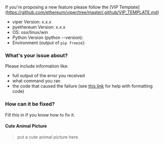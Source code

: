 If you're proposing a new feature please follow the [VIP Template] (https://github.com/ethereum/viper/tree/master/.github/VIP_TEMPLATE.md)

* viper Version: x.x.x
* pyethereum Version: x.x.x
* OS: osx/linux/win
* Python Version (python --version):
* Environment (output of `pip freeze`):

### What's your issue about?

Please include information like:

* full output of the error you received
* what command you ran
* the code that caused the failure (see [this link](https://help.github.com/articles/basic-writing-and-formatting-syntax/) for help with formatting code)


### How can it be fixed?

Fill this in if you know how to fix it.

#### Cute Animal Picture

> put a cute animal picture here.
